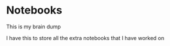 # Notebooks

This is my brain dump

I have this to store all the extra notebooks that I have worked on

